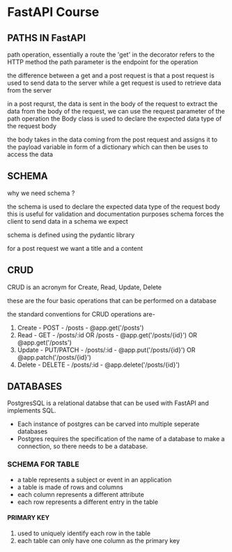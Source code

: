 # FastAPI Course 

## PATHS IN FastAPI
path operation, essentially a route
the 'get' in the decorator refers to the HTTP method
the path parameter is the endpoint for the operation

the difference between a get and a post request
is that a post request is used to 
send data to the server 
while a get request is used to retrieve 
data from the server

in a post requrst, the data is sent in the body of the request
to extract the data from the body of the request,
we can use the request parameter of the path operation
the Body class is used to declare 
the expected data type of the request body 
    
the body takes in the data coming from the post request and assigns it to the payload variable in form of a dictionary which can then be uses to access the data

## SCHEMA

why we need schema ?

the schema is used to declare the expected data type of the request body this is useful for validation and documentation purposes schema forces the client to send data in a schema we expect

schema is defined using the pydantic library

for a post request we want a title and a content

## CRUD 
CRUD is an acronym for Create, Read, Update, Delete

these are the four basic operations that can be performed on a database

the standard conventions for CRUD operations are-
1. Create - POST - /posts - @app.get('/posts') 
2. Read - GET - /posts/:id OR /posts - @app.get('/posts/{id}') OR @app.get('/posts')
3. Update - PUT/PATCH - /posts/:id - @app.put('/posts/{id}') OR @app.patch('/posts/{id}')
4. Delete - DELETE - /posts/:id - @app.delete('/posts/{id}')

## DATABASES 

PostgresSQL is a relational databse that can be used with FastAPI and implements SQL. 

* Each instance of postgres can be carved into multiple seperate databases
* Postgres requires the specification of the name of a database to make a connection, so there needs to be a database. 

### SCHEMA FOR TABLE 

* a table represents a subject or event in an application 
* a table is made of rows and columns 
* each column represents a different attribute 
* each row represents a different entry in the table

#### PRIMARY KEY 
1. used to uniquely identify each row in the table 
2. each table can only have one column as the primary key 

